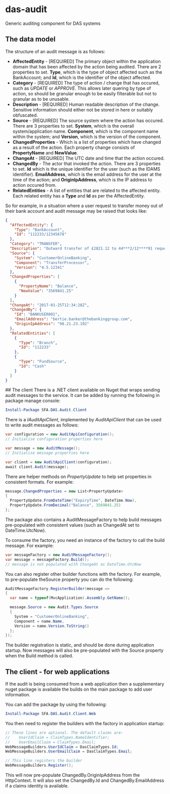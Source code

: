 # das-audit
Generic auditing component for DAS systems

## The data model
The structure of an audit message is as follows:

* **AffectedEntity** - [REQUIRED] The primary object within the application domain that has been affected by the action being audited. There are 2 properties to set. **Type**, which is the type of object affected such as the BankAccount; and **Id**, which is the identifier of the object affected.
* **Category** - [REQUIRED] The type of action / change that has occured, such as _UPDATE_ or _APPROVE_. This allows later quering by type of action, so should be granular enough to be easily filterable but not to granular as to be unusable.
* **Description** - [REQUIRED] Human readable description of the change. Sensitive information should either not be stored in here or suitably obfuscated.
* **Source** - [REQUIRED] The source system where the action has occured. There are 3 properties to set. **System**, which is the overall system/application name. **Component**, which is the component name within the system; and **Version**, which is the version of the component.
* **ChangedProperties** - Which is a list of properties which have changed as a result of the action. Each property change consists of **PropertyName** and **NewValue**.
* **ChangeAt** - [REQUIRED] The UTC date and time that the action occured.
* **ChangedBy** - The actor that invoked the action. There are 3 properties to set. **Id** which is the unique identifier for the user (such as the IDAMS identifier). **EmailAddress**, which is the email address for the user at the time of the action; and **OriginIpAddress**, which is the IP address to action occured from.
* **RelatedEntities** - A list of entities that are related to the affected entity. Each related entity has a **Type** and **Id** as per the AffectedEntity.

So for example, in a situation where a user request to transfer money out of their bank account and audit message may be raised that looks like:

```json
{
  "AffectedEntity": {
    "Type": "BankAccount",
    "Id": "112233/12345678"
  },
  "Category": "TRANSFER",
  "Description": "Outward transfer of £2821.12 to 44***2/12****91 requested by Bertie Banker",
  "Source": {
    "System": "CustomerOnlineBanking",
    "Component": "TransferProcessor",
    "Version": "4.5.12341"
  },
  "ChangedProperties": [
    {
      "PropertyName": "Balance",
      "NewValue": "3569841.25"
    }
  ],
  "ChangeAt": "2017-01-25T12:34:28Z",
  "ChangedBy": {
    "Id": "BANKUSER001",
    "EmailAddress": "bertie.banker@thebankinggroup.com",
    "OriginIpAddress": "98.21.23.102"
  },
  "RelatedEntities": [
    {
      "Type": "Branch",
      "Id": "112233"
    },
    {
      "Type": "FundSource",
      "Id": "Cash"
    }
  ]
}
```

## The client
There is a .NET client available on Nuget that wraps sending audit messages to the service. It can be added by running the following in package manage console:

```powershell
Install-Package SFA.DAS.Audit.Client
```

There is a _IAuditApiClient_, implemented by _AuditApiClient_ that can be used to write audit messages as follows:

```csharp
var configuration = new AuditApiConfiguration();
// Initialise configuration properties here

var message = new AuditMessage();
// Initialise message properties here

var client = new AuditApiClient(configuration);
await client.Audit(message);
```

There are helper methods on _PropertyUpdate_ to help set properties in consistent formats. For example:

```csharp
message.ChangedProperties = new List<PropertyUpdate>
{
  PropertyUpdate.FromDateTime("ExpiryTime", DateTime.Now),
  PropertyUpdate.FromDecimal("Balance", 3569841.25)
};
```

The package also contains a AuditMessageFactory to help build messages pre-populated with consistent values (such as ChangedAt set to DateTime.UtcNow).

To consume the factory, you need an instance of the factory to call the build message. For example:

```csharp
var messageFactory = new AuditMessageFactory();
var message = messageFactory.Build();
// message is not populated with ChangeAt as DateTime.UtcNow
```

You can also register other builder functions with the factory. For example, to pre-populate theSource property you can do the following:

```csharp
AuditMessageFactory.RegisterBuilder(message =>
{
  var name = typeof(MvcApplication).Assembly.GetName();

  message.Source = new Audit.Types.Source
  {
    System = "CustomerOnlineBanking",
    Component = name.Name,
    Version = name.Version.ToString()
  };
});
```

The builder registration is static, and should be done during application startup. Now messages will also be pre-populated with the Source property when the Build method is called.

## The client - for web applications
If the audit is being consumed from a web application then a supplementary nuget package is available the builds on the main package to add user information.

You can add the package by using the following:

```powershell
Install-Package SFA.DAS.Audit.Client.Web
```

You then need to register the builders with the factory in application startup:

```csharp
// These lines are optional. The default claims are:
//    UserIdClaim = ClaimTypes.NameIdentifier;
//    UserEmailClaim = ClaimTypes.Email;
WebMessageBuilders.UserIdClaim = DasClaimTypes.Id;
WebMessageBuilders.UserEmailClaim = DasClaimTypes.Email;

// This line registers the builder
WebMessageBuilders.Register();
```

This will now pre-populate ChangedBy.OriginIpAddress from the HttpContext. It will also set the ChangedBy.Id and ChangedBy.EmailAddress if a claims identity is available.
